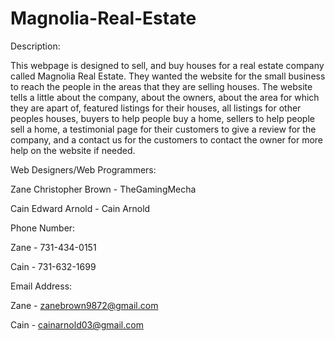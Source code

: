 # Magnolia-Real-Estate


Description:

  This webpage is designed to sell, and buy houses for a real estate company called Magnolia Real Estate. They wanted the website for the small business to reach the people in the areas that they are selling houses. The website tells a little about the company, about the owners, about the area for which they are apart of, featured listings for their houses, all listings for other peoples houses, buyers to help people buy a home, sellers to help people sell a home, a testimonial page for their customers to give a review for the company, and a contact us for the customers to contact the owner for more help on the website if needed.


Web Designers/Web Programmers:

Zane Christopher Brown - TheGamingMecha

Cain Edward Arnold - Cain Arnold



Phone Number:

Zane - 731-434-0151

Cain - 731-632-1699



Email Address:

Zane - zanebrown9872@gmail.com

Cain - cainarnold03@gmail.com
